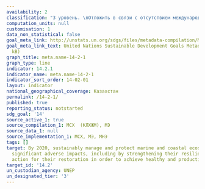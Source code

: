 ```yaml
---
availability: 2
classification: "3 уровень. \nОтложить в связи с отсутствием международной методики."
computation_units: null
customisation: 1
data_non_statistical: false
goal_meta_link: http://unstats.un.org/sdgs/files/metadata-compilation/Metadata-Goal-14.pdf
goal_meta_link_text: United Nations Sustainable Development Goals Metadata (pdf 288
  kB)
graph_title: meta.name-14-2-1
graph_type: line
indicator: 14.2.1
indicator_name: meta.name-14-2-1
indicator_sort_order: 14-02-01
layout: indicator
national_geographical_coverage: Казахстан
permalink: /14-2-1/
published: true
reporting_status: notstarted
sdg_goal: '14'
source_active_1: true
source_compilation_1: МСХ  (КЛХЖМ), МЭ
source_data_1: null
source_implementation_1: МСХ, МЭ, МНЭ
tags: []
target: By 2020, sustainably manage and protect marine and coastal ecosystems to avoid
  significant adverse impacts, including by strengthening their resilience, and take
  action for their restoration in order to achieve healthy and productive oceans
target_id: '14.2'
un_custodian_agency: UNEP
un_designated_tier: '3'
---
```

